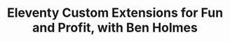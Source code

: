 ---
# title: Processing Styles, Templates, React, and More with Eleventy Custom Extensions, with Ben Holmes
title: Eleventy Custom Extensions for Fun and Profit, with Ben Holmes
thumbnailTitle: Processing Styles, Templates, React, and More with Eleventy Custom Extensions!
hosts:
  - Ben Myers
  - Ben Holmes
---